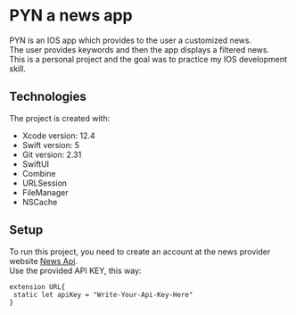 # PYN a news app

PYN is an IOS app which provides to the user a customized news.<br/> The user provides keywords and then the app displays a filtered news.<br/>
This is a personal project and the goal was to practice my IOS development skill.

## Technologies

The project is created with:<br/>

* Xcode version: 12.4
* Swift version: 5
* Git version: 2.31
* SwiftUI
* Combine
* URLSession
* FileManager
* NSCache

## Setup

To run this project, you need to create an account at the news provider website [News Api](https://newsapi.org).<br/>
Use the provided API KEY, this way:

```
extension URL{
 static let apiKey = "Write-Your-Api-Key-Here"
}

